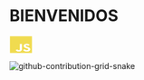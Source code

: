 # BIENVENIDOS
<img align="center" alt="javascript" height="30" width="40" src="https://raw.githubusercontent.com/devicons/devicon/master/icons/javascript/javascript-plain.svg">



![github-contribution-grid-snake](https://user-images.githubusercontent.com/95446275/199621643-09ab86d6-519d-4926-ad71-84316f093dd3.svg)
